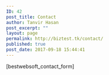 ```yaml
---
ID: 42
post_title: Contact
author: Tanvir Hasan
post_excerpt: ""
layout: page
permalink: http://biztest.tk/contact/
published: true
post_date: 2017-09-18 15:44:41
---
```

[bestwebsoft_contact_form]